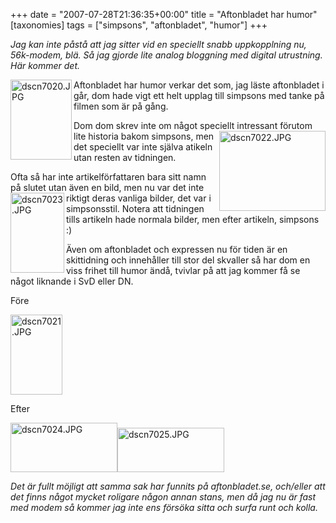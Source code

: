 +++
date = "2007-07-28T21:36:35+00:00"
title = "Aftonbladet har humor"
[taxonomies]
tags = ["simpsons", "aftonbladet", "humor"]
+++

*Jag kan inte påstå att jag sitter vid en speciellt snabb uppkopplning nu, 56k-modem, blä. Så jag gjorde lite analog bloggning med digital utrustning. Här kommer det.*

<a href="/images/2007/07/dscn7020.JPG" onclick="return false;" title="Direct link to file"><img src="/images/2007/07/dscn7020.thumbnail.JPG" title="dscn7020.JPG" alt="dscn7020.JPG" align="left" height="128" width="98" /></a>Aftonbladet har humor verkar det som, jag läste aftonbladet i går, dom hade vigt ett helt upplag till simpsons med tanke på filmen som är på gång.

Dom dom skrev inte om något speciellt intressant förutom lite<a href="/images/2007/07/dscn7022.JPG" onclick="return false;" title="Direct link to file"><img src="/images/2007/07/dscn7022.thumbnail.JPG" title="dscn7022.JPG" alt="dscn7022.JPG" align="right" height="128" width="170" /></a> historia bakom simpsons, men det speciellt var inte själva atikeln utan resten av tidningen.

Ofta så har inte artikelförfattaren bara sitt namn på slutet utan även en bild, men nu var det inte riktigt deras <a href="/images/2007/07/dscn7023.JPG" onclick="return false;" title="Direct link to file"><img src="/images/2007/07/dscn7023.thumbnail.JPG" title="dscn7023.JPG" alt="dscn7023.JPG" align="left" height="128" width="86" /></a>vanliga bilder, det var i simpsonsstil. Notera att tidningen tills artikeln hade normala bilder, men efter artikeln, simpsons :) 

Även om aftonbladet och expressen nu för tiden är en skittidning och innehåller till stor del skvaller så har dom en viss frihet till humor ändå, tvivlar på att jag kommer få se något liknande i SvD eller DN.

Före

<a href="/images/2007/07/dscn7021.JPG" onclick="return false;" title="Direct link to file"><img src="/images/2007/07/dscn7021.thumbnail.JPG" alt="dscn7021.JPG" height="128" width="83" /></a>

Efter

<a href="/images/2007/07/dscn7024.JPG" onclick="return false;" title="Direct link to file"><img src="/images/2007/07/dscn7024.thumbnail.JPG" alt="dscn7024.JPG" height="79" width="171" /></a><a href="/images/2007/07/dscn7025.JPG" onclick="return false;" title="Direct link to file"><img src="/images/2007/07/dscn7025.thumbnail.JPG" alt="dscn7025.JPG" height="71" width="171" /></a>

*Det är fullt möjligt att samma sak har funnits på aftonbladet.se, och/eller att det finns något mycket roligare någon annan stans, men då jag nu är fast med modem så kommer jag inte ens försöka sitta och surfa runt och kolla.*



<small></small>

